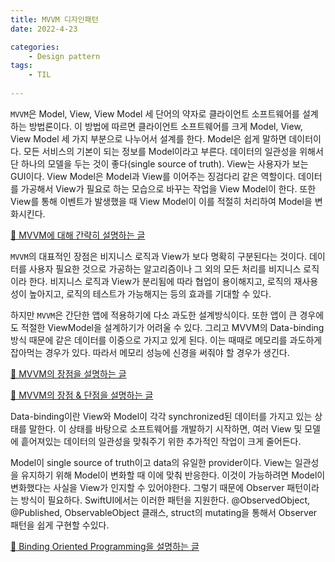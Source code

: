 ```yaml
---
title: MVVM 디자인패턴
date: 2022-4-23

categories:
    - Design pattern
tags:
    - TIL
    
---
```


`MVVM`은 Model, View, View Model 세 단어의 약자로 클라이언트 소프트웨어를 설계하는 방법론이다. 이 방법에 따르면 클라이언트 소프트웨어를 크게 Model, View, View Model 세 가지 부분으로 나누어서 설계를 한다. Model은 쉽게 말하면 데이터이다. 모든 서비스의 기본이 되는 정보를 Model이라고 부른다. 데이터의 일관성을 위해서 단 하나의 모델을 두는 것이 좋다(single source of truth). View는 사용자가 보는 GUI이다. View Model은 Model과 View를 이어주는 징검다리 같은 역할이다. 데이터를 가공해서 View가 필요로 하는 모습으로 바꾸는 작업을 View Model이 한다. 또한 View를 통해 이벤트가 발생했을 때 View Model이 이를 적절히 처리하여 Model을 변화시킨다.

[📗 MVVM에 대해 간략히 설명하는 글](https://www.geeksforgeeks.org/introduction-to-model-view-view-model-mvvm/)

`MVVM`의 대표적인 장점은 비지니스 로직과 View가 보다 명확히 구분된다는 것이다. 데이터를 사용자 필요한 것으로 가공하는 알고리즘이나 그 외의 모든 처리를 비지니스 로직이라 한다. 비지니스 로직과 View가 분리됨에 따라 협업이 용이해지고, 로직의 재사용성이 높아지고, 로직의 테스트가 가능해지는 등의 효과를 기대할 수 있다. 

하지만 `MVVM`은 간단한 앱에 적용하기에 다소 과도한 설계방식이다. 또한 앱이 큰 경우에도 적절한 ViewModel을 설계하기가 어려울 수 있다. 그리고 MVVM의 Data-binding 방식 때문에 같은 데이터를 이중으로 가지고 있게 된다. 이는 때때로 메모리를 과도하게 잡아먹는 경우가 있다. 따라서 메모리 성능에 신경을 써줘야 할 경우가 생긴다.

[📗 MVVM의 장점을 설명하는 글](https://www.mrlacey.com/2017/04/3-reasons-to-use-mvvm-pattern.html)

[📗 MVVM의 장점 & 단점을 설명하는 글](https://docs.microsoft.com/en-us/archive/blogs/johngossman/advantages-and-disadvantages-of-m-v-vm)

Data-binding이란 View와 Model이 각각 synchronized된 데이터를 가지고 있는 상태를 말한다. 이 상태를 바탕으로 소프트웨어를 개발하기 시작하면, 여러 View 및 모델에 흩어져있는 데이터의 일관성을 맞춰주기 위한 추가적인 작업이 크게 줄어든다.

Model이 single source of truth이고 data의 유일한 provider이다. View는 일관성을 유지하기 위해 Model이 변화할 때 이에 맞춰 반응한다. 이것이 가능하려면 Model이 변화했다는 사실을 View가 인지할 수 있어야한다. 그렇기 때문에 Observer 패턴이라는 방식이 필요하다. SwiftUI에서는 이러한 패턴을 지원한다. @ObservedObject, @Published, ObservableObject 클래스, struct의 mutating을 통해서 Observer 패턴을 쉽게 구현할 수있다.

[📗 Binding Oriented Programming을 설명하는 글](http://web.archive.org/web/20070516233101/www.paulstovell.net/blog/index.php/binding-oriented-programming/)